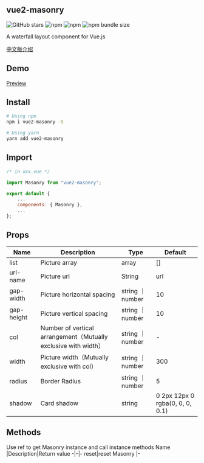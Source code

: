 ## vue2-masonry

![GitHub stars](https://img.shields.io/github/stars/Miss-Sixty/vue2-masonry?style=flat-square) ![npm](https://img.shields.io/npm/dt/vue2-masonry?style=flat-square) ![npm](https://img.shields.io/npm/v/vue2-masonry?style=flat-square) ![npm bundle size](https://img.shields.io/bundlephobia/min/vue2-masonry?style=flat-square)

<p>A waterfall layout component for Vue.js</p>
<a href="./README.zh-CN.md">中文版介绍</a>
 
## Demo
<a href="https://miss-sixty.github.io/vue2-masonry/" target="_blank">
Preview
</a>

## Install

```bash
# Using npm
npm i vue2-masonry -S

# Using yarn
yarn add vue2-masonry
```

## Import

```js
/* in xxx.vue */

import Masonry from "vue2-masonry";

export default {
    ...
    components: { Masonry },
    ...
};
```

## Props

| Name       | Description                                                     | Type             | Default                         |
| ---------- | --------------------------------------------------------------- | ---------------- | ------------------------------- |
| list       | Picture array                                                   | array            | []                              |
| url-name   | Picture url                                                     | String           | url                             |
| gap-width  | Picture horizontal spacing                                      | string ｜ number | 10                              |
| gap-height | Picture vertical spacing                                        | string ｜ number | 10                              |
| col        | Number of vertical arrangement（Mutually exclusive with width） | string ｜ number | -                               |
| width      | Picture width（Mutually exclusive with col）                    | string ｜ number | 300                             |
| radius     | Border Radius                                                   | string ｜ number | 5                               |
| shadow     | Card shadow                                                     | string           | 0 2px 12px 0 rgba(0, 0, 0, 0.1) |

## Methods

Use ref to get Masonry instance and call instance methods
Name |Description|Return value
-|-|-
reset|reset Masonry |-
